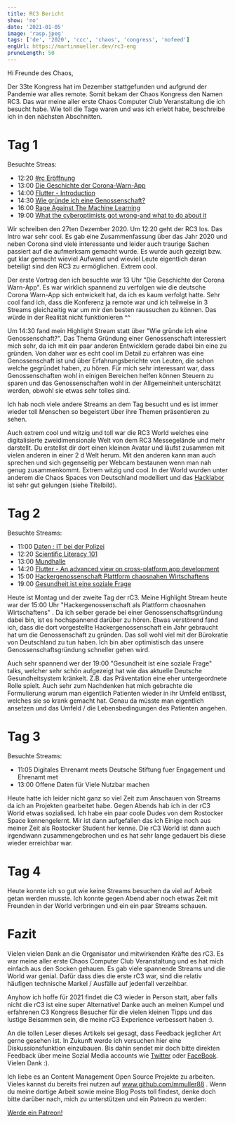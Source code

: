 ```yaml
---
title: RC3 Bericht
show: 'no'
date: '2021-01-05'
image: 'rasp.jpeg'
tags: ['de', '2020', 'ccc', 'chaos', 'congress', 'nofeed']
engUrl: https://martinmueller.dev/rc3-eng
pruneLength: 50
---
```


Hi Freunde des Chaos,

Der 33te Kongress hat im Dezember stattgefunden und aufgrund der Pandemie war alles remote. Somit bekam der Chaos Kongress den Namen RC3. Das war meine aller erste Chaos Computer Club Veranstaltung die ich besucht habe. Wie toll die Tage waren und was ich erlebt habe, beschreibe ich in den nächsten Abschnitten.

# Tag 1
Besuchte Streas:
* 12:20 [#rc Eröffnung](https://media.ccc.de/v/rc3-11583-rc3_eroffnung)
* 13:00 [Die Geschichte der Corona-Warn-App](https://media.ccc.de/v/rc3-729538-die_geschichte_der_corona_warn_app)
* 14:00 [Flutter - Introduction](https://media.ccc.de/v/rc3-695961-flutter_introduction_into_performant_cross_platform_development)
* 14:30 [Wie gründe ich eine Genossenschaft?](https://media.ccc.de/v/rc3-578923-wie_gruende_ich_eine_genossenschaft)
* 16:00 [Rage Against The Machine Learning](https://media.ccc.de/v/rc3-891673-rage_against_the_machine_learning)
* 19:00 [What the cyberoptimists got wrong-and what to do about it](https://media.ccc.de/v/rc3-11337-what_the_cyberoptimists_got_wrong_-_and_what_to_do_about_it)

Wir schreiben den 27ten Dezember 2020. Um 12:20 geht der RC3 los. Das Intro war sehr cool. Es gab eine Zusammenfassung über das Jahr 2020 und neben Corona sind viele interessante und leider auch traurige Sachen passiert auf die aufmerksam gemacht wurde. Es wurde auch gezeigt bzw. gut klar gemacht wieviel Aufwand und wieviel Leute eigentlich daran beteiligt sind den RC3 zu ermöglichen. Extrem cool.

Der erste Vortrag den ich besuchte war 13 Uhr "Die Geschichte der Corona Warn-App". Es war wirklich spannend zu verfolgen wie die deutsche Corona Warn-App sich entwickelt hat, da ich es kaum verfolgt hatte. Sehr cool fand ich, dass die Konferenz ja remote war und ich teilweise in 3 Streams gleichzeitig war um mir den besten raussuchen zu können. Das würde in der Realität nicht funktionieren ^^

Um 14:30 fand mein Highlight Stream statt über "Wie gründe ich eine Genossenschaft?". Das Thema Gründung einer Genossenschaft interessiert mich sehr, da ich mit ein paar anderen Entwicklern gerade dabei bin eine zu gründen. Von daher war es echt cool im Detail zu erfahren was eine Genossenschaft ist und über Erfahrungsberichte von Leuten, die schon welche gegründet haben, zu hören. Für mich sehr interessant war, dass Genossenschaften wohl in einigen Bereichen helfen können Steuern zu sparen und das Genossenschaften wohl in der Allgemeinheit unterschätzt werden, obwohl sie etwas sehr tolles sind.

Ich hab noch viele andere Streams an dem Tag besucht und es ist immer wieder toll Menschen so begeistert über ihre Themen präsentieren zu sehen.

Auch extrem cool und witzig und toll war die RC3 World welches eine digitalisierte zweidimensionale Welt von dem RC3 Messegelände und mehr darstellt. Du erstellst dir dort einen kleinen Avatar und läufst zusammen mit vielen anderen in einer 2 d Welt herum. Mit den anderen kann man auch sprechen und sich gegenseitig per Webcam bestaunen wenn man nah genug zusammenkommt. Extrem witzig und cool. In der World wurden unter anderem die Chaos Spaces von Deutschland modelliert und das [Hacklabor](https://hacklabor.de) ist sehr gut gelungen (siehe Titelbild).

# Tag 2
Besuchte Streams:
* 11:00 [Daten : IT bei der Polizei](https://media.ccc.de/v/rc3-110705-datenkanal)
* 12:20 [Scientific Literacy 101](https://media.ccc.de/v/rc3-11430-scientific_literacy_101)
* 13:00 [Mundhalle](https://media.ccc.de/v/rc3-4-mundhalle)
* 14:20 [Flutter - An advanced view on cross-platform app development](https://media.ccc.de/v/rc3-518497-flutter_an_advanced_view_on_cross_platform_app_development)
* 15:00 [Hackergenossenschaft Plattform chaosnahen Wirtschaftens](https://media.ccc.de/v/rc3-990369-hackergenossenschaft_als_plattform_chaosnahen_wirtschaftens)
* 19:00 [Gesundheit ist eine soziale Frage](https://media.ccc.de/v/rc3-10-gesundheit_ist_eine_soziale_frage)

Heute ist Montag und der zweite Tag der rC3. Meine Highlight Stream heute war der 15:00 Uhr "Hackergenossenschaft als Plattform chaosnahen Wirtschaftens" . Da ich selber gerade bei einer Genossenschaftsgründung dabei bin, ist es hochspannend darüber zu hören. Etwas verstörend fand ich, dass die dort vorgestellte Hackergenossenschaft ein Jahr gebraucht hat um die Genossenschaft zu gründen. Das soll wohl viel mit der Bürokratie von Deutschland zu tun haben. Ich bin aber optimistisch das unsere Genossenschaftsgründung schneller gehen wird.

Auch sehr spannend wer der 19:00 "Gesundheit ist eine soziale Frage" talks, welcher sehr schön aufgezeigt hat wie das aktuelle Deutsche Gesundheitsystem kränkelt. Z.B. das Präventation eine eher untergeordnete Rolle spielt. Auch sehr zum Nachdenken hat mich gebrachte die Formulierung warum man eigentlich Patienten wieder in ihr Umfeld entlässt, welches sie so krank gemacht hat. Genau da müsste man eigentlich ansetzen und das Umfeld / die Lebensbedingungen des Patienten angehen.

# Tag 3
Besuchte Streams:
* 11:05 Digitales Ehrenamt meets Deutsche Stiftung fuer Engagement und Ehrenamt met
* 13:00 Offene Daten für Viele Nutzbar machen

Heute hatte ich leider nicht ganz so viel Zeit zum Anschauen von Streams da ich an Projekten gearbeitet habe. Gegen Abends hab ich in der rC3 World etwas sozialised. Ich habe ein paar coole Dudes von dem Rostocker Space kennengelernt. Mir ist dann aufgefallen das ich Einige noch aus meiner Zeit als Rostocker Student her kenne. Die rC3 World ist dann auch irgendwann zusammengebrochen und es hat sehr lange gedauert bis diese wieder erreichbar war.

# Tag 4
Heute konnte ich so gut wie keine Streams besuchen da viel auf Arbeit getan werden musste. Ich konnte gegen Abend aber noch etwas Zeit mit Freunden in der World verbringen und ein ein paar Streams schauen.
# Fazit
Vielen vielen Dank an die Organisator und mitwirkenden Kräfte des rC3. Es war meine aller erste Chaos Computer Club Veranstaltung und es hat mich einfach aus den Socken gehauen. Es gab viele spannende Streams und die World war genial. Dafür dass dies die erste rC3 war, sind die relativ häufigen technische Markel / Ausfälle auf jedenfall verzeihbar.

Anyhow ich hoffe für 2021 findet die C3 wieder in Person statt, aber falls nicht die rC3 ist eine super Alternative! Danke auch an meinen Kumpel und erfahrenen C3 Kongress Besucher für die vielen kleinen Tipps und das lustige Beisammen sein, die meine rC3 Experience verbessert haben :).

An die tollen Leser dieses Artikels sei gesagt, dass Feedback jeglicher Art gerne gesehen ist. In Zukunft werde ich versuchen hier eine Diskussionsfunktion einzubauen. Bis dahin sendet mir doch bitte direkten Feedback über meine Sozial Media accounts wie [Twitter](https://twitter.com/MartinMueller_) oder [FaceBook](https://www.facebook.com/martin.muller.10485). Vielen Dank :).

Ich liebe es an Content Management Open Source Projekte zu arbeiten. Vieles kannst du bereits frei nutzen auf www.github.com/mmuller88 . Wenn du meine dortige Arbeit sowie meine Blog Posts toll findest, denke doch bitte darüber nach, mich zu unterstützen und ein Patreon zu werden:

<a href="https://www.patreon.com/bePatron?u=29010217" data-patreon-widget-type="become-patron-button">Werde ein Patreon!</a><script async src="https://c6.patreon.com/becomePatronButton.bundle.js"></script>